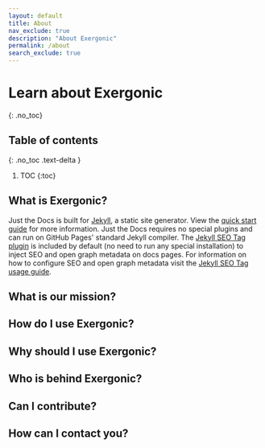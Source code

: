 ```yaml
---
layout: default
title: About
nav_exclude: true
description: "About Exergonic"
permalink: /about
search_exclude: true
---
```

# Learn about Exergonic
{: .no_toc}
## Table of contents
{: .no_toc .text-delta }
1. TOC
{:toc}

## What is Exergonic?
Just the Docs is built for [Jekyll](https://jekyllrb.com), a static site generator. View the [quick start guide](https://jekyllrb.com/docs/) for more information. Just the Docs requires no special plugins and can run on GitHub Pages' standard Jekyll compiler. The [Jekyll SEO Tag plugin](https://github.com/jekyll/jekyll-seo-tag) is included by default (no need to run any special installation) to inject SEO and open graph metadata on docs pages. For information on how to configure SEO and open graph metadata visit the [Jekyll SEO Tag usage guide](https://jekyll.github.io/jekyll-seo-tag/usage/).

## What is our mission?

## How do I use Exergonic?

## Why should I use Exergonic?

## Who is behind Exergonic?

## Can I contribute?

## How can I contact you?
